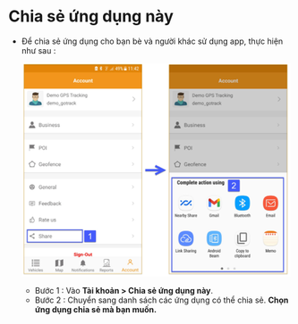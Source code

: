 # Chia sẻ ứng dụng này 
- Để chia sẻ ứng dụng cho bạn bè và người khác sử dụng app, thực hiện như sau :

    <span class="icon-left5">![Interface Web](/docs/assets/images//web-english/gotrack365-el/app-share.jpg) 
  
  - Bước 1 : Vào **Tài khoản > Chia sẻ ứng dụng này**.
  - Bước 2 : Chuyển sang danh sách các ứng dụng có thể chia sẻ. **Chọn ứng dụng chia sẻ mà bạn muốn.**